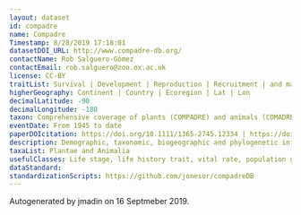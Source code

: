 ```yaml
---
layout: dataset
id: compadre
name: Compadre
Timestamp: 8/28/2019 17:18:01
datasetDOI_URL: http://www.compadre-db.org/
contactName: Rob Salguero-Gómez
contactEmail: rob.salguero@zoo.ox.ac.uk
license: CC-BY
traitList: Survival | Development | Reproduction | Recruitment | and many more! See here https://github.com/jonesor/compadreDB
higherGeography: Continent | Country | Ecoregion | Lat | Lon
decimalLatitude: -90
decimalLongitude: -180
taxon: Comprehensive coverage of plants (COMPADRE) and animals (COMADRE)
eventDate: From 1945 to date
paperDOIcitation: https://doi.org/10.1111/1365-2745.12334 | https://doi.org/10.1111/1365-2656.12482
description: Demographic, taxonomic, biogeographic and phylogenetic information of thousand of plants and animals
taxaList: Plantae and Animalia
usefulClasses: Life stage, life history trait, vital rate, population growth rate
dataStandard: 
standardizationScripts: https://github.com/jonesor/compadreDB
---
```


Autogenerated by jmadin on 16 Septmeber 2019.
